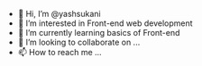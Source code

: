 - 👋 Hi, I’m @yashsukani
- 👀 I’m interested in Front-end web development 
- 🌱 I’m currently learning basics of Front-end 
- 💞️ I’m looking to collaborate on ...
- 📫 How to reach me ...

<!---
yashsukani/yashsukani is a ✨ special ✨ repository because its `README.md` (this file) appears on your GitHub profile.
You can click the Preview link to take a look at your changes.
--->
